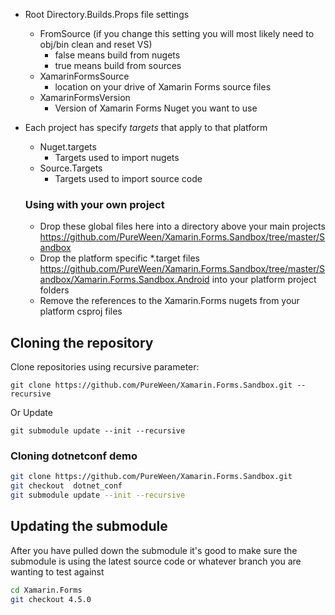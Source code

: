 - Root Directory.Builds.Props file settings
  - FromSource (if you change this setting you will most likely need to obj/bin clean and reset VS)
    - false means build from nugets
    - true means build from sources
  - XamarinFormsSource
    - location on your drive of Xamarin Forms source files
  - XamarinFormsVersion
    - Version of Xamarin Forms Nuget you want to use
- Each project has specify *targets* that apply to that platform
  - Nuget.targets
    - Targets used to import nugets
  - Source.Targets
    - Targets used to import source code
  
  
  ### Using with your own project
  - Drop these global files here into a directory above your main projects https://github.com/PureWeen/Xamarin.Forms.Sandbox/tree/master/Sandbox
  - Drop the platform specific *.target files https://github.com/PureWeen/Xamarin.Forms.Sandbox/tree/master/Sandbox/Xamarin.Forms.Sandbox.Android into your platform project folders
  - Remove the references to the Xamarin.Forms nugets from your platform csproj files
  
  

## Cloning the repository

Clone repositories using recursive parameter:

	git clone https://github.com/PureWeen/Xamarin.Forms.Sandbox.git --recursive

Or Update

	git submodule update --init --recursive
	
### Cloning dotnetconf demo
```bash
git clone https://github.com/PureWeen/Xamarin.Forms.Sandbox.git 
git checkout  dotnet_conf
git submodule update --init --recursive
```

## Updating the submodule
After you have pulled down the submodule it's good to make sure the submodule is using the latest source code
or whatever branch you are wanting to test against

```bash
cd Xamarin.Forms
git checkout 4.5.0
```
